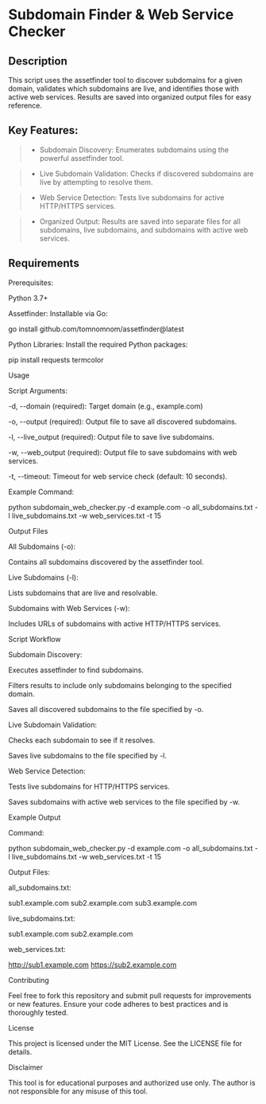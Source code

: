 # Subdomain Finder & Web Service Checker

## Description

This script uses the assetfinder tool to discover subdomains for a given domain, validates which subdomains are live, and identifies those with active web services. Results are saved into organized output files for easy reference.

## Key Features:

> - Subdomain Discovery: Enumerates subdomains using the powerful assetfinder tool.

> - Live Subdomain Validation: Checks if discovered subdomains are live by attempting to resolve them.

> - Web Service Detection: Tests live subdomains for active HTTP/HTTPS services.

> - Organized Output: Results are saved into separate files for all subdomains, live subdomains, and subdomains with active web services.

## Requirements

Prerequisites:

Python 3.7+

Assetfinder: Installable via Go:

go install github.com/tomnomnom/assetfinder@latest

Python Libraries: Install the required Python packages:

pip install requests termcolor

Usage

Script Arguments:

-d, --domain (required): Target domain (e.g., example.com)

-o, --output (required): Output file to save all discovered subdomains.

-l, --live_output (required): Output file to save live subdomains.

-w, --web_output (required): Output file to save subdomains with web services.

-t, --timeout: Timeout for web service check (default: 10 seconds).

Example Command:

python subdomain_web_checker.py -d example.com -o all_subdomains.txt -l live_subdomains.txt -w web_services.txt -t 15

Output Files

All Subdomains (-o):

Contains all subdomains discovered by the assetfinder tool.

Live Subdomains (-l):

Lists subdomains that are live and resolvable.

Subdomains with Web Services (-w):

Includes URLs of subdomains with active HTTP/HTTPS services.

Script Workflow

Subdomain Discovery:

Executes assetfinder to find subdomains.

Filters results to include only subdomains belonging to the specified domain.

Saves all discovered subdomains to the file specified by -o.

Live Subdomain Validation:

Checks each subdomain to see if it resolves.

Saves live subdomains to the file specified by -l.

Web Service Detection:

Tests live subdomains for HTTP/HTTPS services.

Saves subdomains with active web services to the file specified by -w.

Example Output

Command:

python subdomain_web_checker.py -d example.com -o all_subdomains.txt -l live_subdomains.txt -w web_services.txt -t 15

Output Files:

all_subdomains.txt:

sub1.example.com
sub2.example.com
sub3.example.com

live_subdomains.txt:

sub1.example.com
sub2.example.com

web_services.txt:

http://sub1.example.com
https://sub2.example.com

Contributing

Feel free to fork this repository and submit pull requests for improvements or new features. Ensure your code adheres to best practices and is thoroughly tested.

License

This project is licensed under the MIT License. See the LICENSE file for details.

Disclaimer

This tool is for educational purposes and authorized use only. The author is not responsible for any misuse of this tool.

